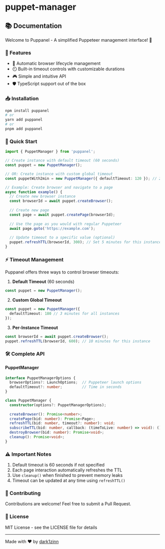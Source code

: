 # puppet-manager

## 📚 Documentation

Welcome to Puppanel - A simplified Puppeteer management interface! 🚀

### 🎯 Features
- 🔄 Automatic browser lifecycle management
- ⏲️ Built-in timeout controls with customizable durations
- 🎮 Simple and intuitive API
- 🛡️ TypeScript support out of the box

### 📥 Installation

```bash
npm install puppanel
# or
yarn add puppanel
# or
pnpm add puppanel
```

### 🚀 Quick Start

```typescript
import { PuppetManager } from 'puppanel';

// Create instance with default timeout (60 seconds)
const puppet = new PuppetManager();

// OR: Create instance with custom global timeout
const puppetWith2min = new PuppetManager({ defaultTimeout: 120 }); // 2 minutes

// Example: Create browser and navigate to a page
async function example() {
  // Create new browser instance
  const browserId = await puppet.createBrowser();
  
  // Create new page
  const page = await puppet.createPage(browserId);
  
  // Use the page as you would with regular Puppeteer
  await page.goto('https://example.com');
  
  // Update timeout to a specific value (optional)
  puppet.refreshTTL(browserId, 300); // Set 5 minutes for this instance
}
```

### ⚡ Timeout Management

Puppanel offers three ways to control browser timeouts:

1. **Default Timeout** (60 seconds)
```typescript
const puppet = new PuppetManager();
```

2. **Custom Global Timeout**
```typescript
const puppet = new PuppetManager({ 
  defaultTimeout: 180 // 3 minutes for all instances
});
```

3. **Per-Instance Timeout**
```typescript
const browserId = await puppet.createBrowser();
puppet.refreshTTL(browserId, 600); // 10 minutes for this instance
```

### 🛠️ Complete API

#### PuppetManager

```typescript
interface PuppetManagerOptions {
  browserOptions?: LaunchOptions;  // Puppeteer launch options
  defaultTimeout?: number;         // Time in seconds
}

class PuppetManager {
  constructor(options?: PuppetManagerOptions);
  
  createBrowser(): Promise<number>;
  createPage(bid: number): Promise<Page>;
  refreshTTL(bid: number, timeout?: number): void;
  subscribeTTL(bid: number, callback: (timeToLive: number) => void): () => void;
  destroyBrowser(bid: number): Promise<void>;
  cleanup(): Promise<void>;
}
```

### ⚠️ Important Notes

1. Default timeout is 60 seconds if not specified
2. Each page interaction automatically refreshes the TTL
3. Use `cleanup()` when finished to prevent memory leaks
4. Timeout can be updated at any time using `refreshTTL()`

### 🤝 Contributing

Contributions are welcome! Feel free to submit a Pull Request.

### 📝 License

MIT License - see the LICENSE file for details

---
Made with ❤️ by [dark1zinn](https://github.com/dark1zinn)
